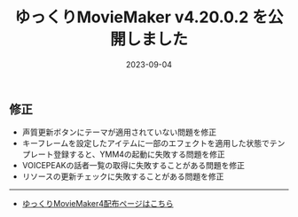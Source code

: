﻿---
title: ゆっくりMovieMaker v4.20.0.2 を公開しました
date: 2023-09-04
tags: [YMM4,お知らせ]
---
## 修正
- 声質更新ボタンにテーマが適用されていない問題を修正
- キーフレームを設定したアイテムに一部のエフェクトを適用した状態でテンプレート登録すると、YMM4の起動に失敗する問題を修正
- VOICEPEAKの話者一覧の取得に失敗することがある問題を修正
- リソースの更新チェックに失敗することがある問題を修正

---

- [ゆっくりMovieMaker4配布ページはこちら](../index.md)